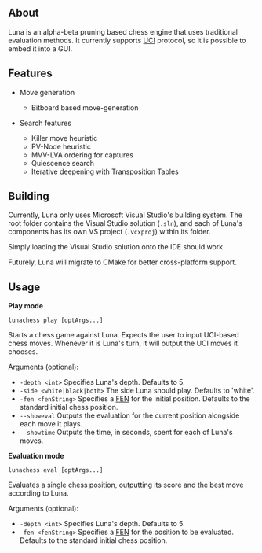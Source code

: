 ## About

Luna is an alpha-beta pruning based chess engine that uses traditional evaluation methods.
It currently supports [UCI](https://en.wikipedia.org/wiki/Universal_Chess_Interface) protocol, so it is possible to embed it into a GUI.

## Features

- Move generation
	- Bitboard based move-generation

- Search features
	 - Killer move heuristic
	 - PV-Node heuristic
	 - MVV-LVA ordering for captures
	 - Quiescence search
	 - Iterative deepening with Transposition Tables

## Building
Currently, Luna only uses Microsoft Visual Studio's building system. The root folder contains the Visual Studio solution (```.sln```), and each of Luna's components has its own VS project (```.vcxproj```) within its folder.

Simply loading the Visual Studio solution onto the IDE should work.

Futurely, Luna will migrate to CMake for better cross-platform support.


## Usage

**Play mode**

```lunachess play [optArgs...]```

Starts a chess game against Luna. Expects the user to input UCI-based chess moves.
Whenever it is Luna's turn, it will output the UCI moves it chooses.

Arguments (optional):

 - ```-depth <int>``` Specifies Luna's depth. Defaults to 5.
 - ```-side <white|black|both>``` The side Luna should play. Defaults to 'white'.
 - ```-fen <fenString>``` Specifies a [FEN](https://en.wikipedia.org/wiki/Forsyth%E2%80%93Edwards_Notation) for the initial position. Defaults to the  standard initial chess position.
 - ```--showeval``` Outputs the evaluation for the current position alongside each move it plays.
 - ```--showtime``` Outputs the time, in seconds, spent for each of Luna's moves.
 
**Evaluation mode**

```lunachess eval [optArgs...]```

Evaluates a single chess position, outputting its score and the best move according to Luna.

Arguments (optional):

 - ```-depth <int>``` Specifies Luna's depth. Defaults to 5.
 - ```-fen <fenString>``` Specifies a [FEN](https://en.wikipedia.org/wiki/Forsyth%E2%80%93Edwards_Notation) for the position to be evaluated. Defaults to the  standard initial chess position.

